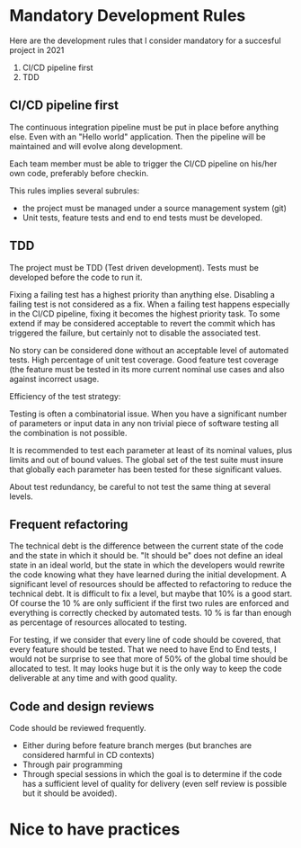 # Mandatory Development Rules

Here are the development rules that I consider mandatory for a succesful project in 2021


1. CI/CD pipeline first
1. TDD

## CI/CD pipeline first

The continuous integration pipeline must be put in place before anything else. Even with an "Hello world" application. Then the pipeline will be maintained and will evolve along development.

Each team member must be able to trigger the CI/CD pipeline on his/her own code, preferably before checkin.

This rules implies several subrules:

* the project must be managed under a source management system (git)
* Unit tests, feature tests and end to end tests must be developed. 

## TDD

The project must be TDD (Test driven development). Tests must be developed before the code to run it.

Fixing a failing test has a highest priority than anything else. Disabling a failing test is not considered as a fix. When a failing test happens especially in the CI/CD pipeline, fixing it becomes the highest priority task. To some extend if may be considered acceptable to revert the commit  which has triggered the failure, but certainly not to disable the associated test.

No story can be considered done without an acceptable level of automated tests. High percentage of unit test coverage. Good feature test coverage (the feature must be tested in its more current nominal use cases and also against incorrect usage.

Efficiency of the test strategy:

Testing is often a combinatorial issue. When you have a significant number of parameters or input data in any non trivial piece of software testing all the combination is not possible.

It is recommended to test each parameter at least of its nominal values, plus limits and out of bound values. The global set of the test suite must insure that globally each parameter has been tested for these significant values.

About test redundancy, be careful to not test the same thing at several levels.

 

## Frequent refactoring

The technical debt is the difference between the current state of the code and the state in which it should be. "It should be" does not define an ideal state in an ideal world, but the state in which the developers would rewrite the code knowing what they have learned during the initial development. A significant level of resources should be affected to refactoring to reduce the technical debt. It is difficult to fix a level, but maybe that 10% is a good start. Of course the 10 % are only sufficient if the first two rules are enforced and everything is correctly checked by automated tests. 10 % is far than enough as percentage of resources allocated to testing.

For testing, if we consider that every line of code should be covered, that every feature should be tested. That we need to have End to End tests, I would not be surprise to see that more of 50% of the global time should be allocated to test. It may looks huge but it is the only way to keep the code deliverable at any time and with good quality.

## Code and design reviews

Code should be reviewed frequently.

* Either during before feature branch merges (but branches are considered harmful in CD contexts)
* Through pair programming
* Through special sessions in which the goal is to determine if the code has a sufficient level of quality for delivery (even self review is possible but it should be avoided).


# Nice to have practices
 

